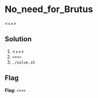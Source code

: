 # No_need_for_Brutus
*<++>*

## Solution
1. <++>
2. `<++>`
3. `./solve.sh`


## Flag
**Flag:** `<++>`
